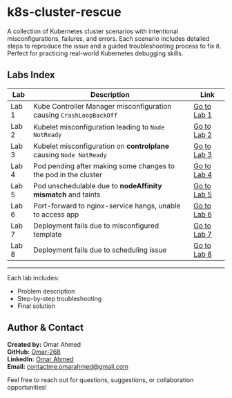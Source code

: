 # k8s-cluster-rescue
A collection of Kubernetes cluster scenarios with intentional misconfigurations, failures, and errors. 
Each scenario includes detailed steps to reproduce the issue and a guided troubleshooting process to fix it. 
Perfect for practicing real-world Kubernetes debugging skills.

## Labs Index

| Lab | Description | Link |
|-----|-------------|------|
| Lab 1 |  Kube Controller Manager misconfiguration causing `CrashLoopBackOff` | [Go to Lab 1](./Kube%20Controller%20Manager%20Misconfigured) |
| Lab 2 | Kubelet misconfiguration leading to `Node NotReady` | [Go to Lab 2](/Kubelet%20Misconfigured) |
| Lab 3 | Kubelet misconfiguration on **controlplane** causing `Node NotReady` | [Go to Lab 3](./Kubelet%20Misconfigured%20-%202) |
| Lab 4 | Pod pending after making some changes to the pod in the cluster | [Go to Lab 4](/Pod%20Issue%20-%201) |
| Lab 5 | Pod unschedulable due to **nodeAffinity mismatch** and taints | [Go to Lab 5](./Pod%20Issue%20-%202) |
| Lab 6 | Port-forward to nginx-service hangs, unable to access app | [Go to Lab 6](./Pod%20Issue%20-%203) |
| Lab 7 | Deployment fails due to misconfigured template | [Go to Lab 7](./Deployment-Issue) |
| Lab 8 | Deployment fails due to scheduling issue | [Go to Lab 8](./Deployment-Issue%20-%202) |

---

Each lab includes:
- Problem description  
- Step-by-step troubleshooting  
- Final solution

## Author & Contact

**Created by:** Omar Ahmed  
**GitHub:** [Omar-268](https://github.com/Omar-268)  
**LinkedIn:** [Omar Ahmed](www.linkedin.com/in/omar-ahmed-3636402b8)  
**Email:** contactme.omarahmed@gmail.com 

Feel free to reach out for questions, suggestions, or collaboration opportunities!

